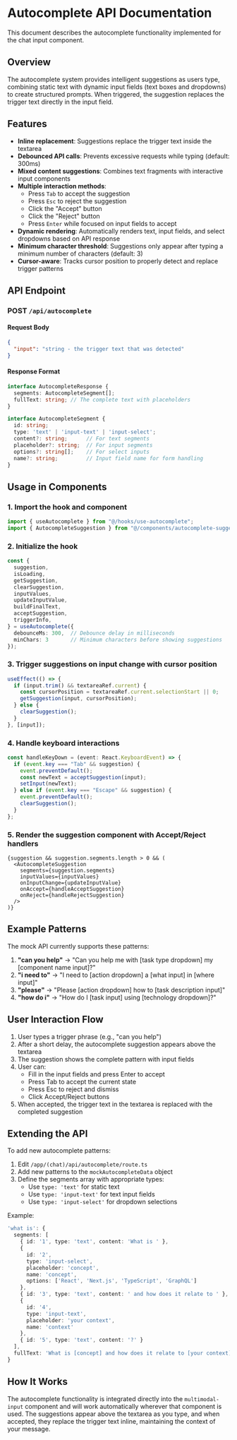 # Autocomplete API Documentation

This document describes the autocomplete functionality implemented for the chat input component.

## Overview

The autocomplete system provides intelligent suggestions as users type, combining static text with dynamic input fields (text boxes and dropdowns) to create structured prompts. When triggered, the suggestion replaces the trigger text directly in the input field.

## Features

- **Inline replacement**: Suggestions replace the trigger text inside the textarea
- **Debounced API calls**: Prevents excessive requests while typing (default: 300ms)
- **Mixed content suggestions**: Combines text fragments with interactive input components
- **Multiple interaction methods**:
  - Press `Tab` to accept the suggestion
  - Press `Esc` to reject the suggestion
  - Click the "Accept" button
  - Click the "Reject" button
  - Press `Enter` while focused on input fields to accept
- **Dynamic rendering**: Automatically renders text, input fields, and select dropdowns based on API response
- **Minimum character threshold**: Suggestions only appear after typing a minimum number of characters (default: 3)
- **Cursor-aware**: Tracks cursor position to properly detect and replace trigger patterns

## API Endpoint

### POST `/api/autocomplete`

#### Request Body
```json
{
  "input": "string - the trigger text that was detected"
}
```

#### Response Format
```typescript
interface AutocompleteResponse {
  segments: AutocompleteSegment[];
  fullText: string; // The complete text with placeholders
}

interface AutocompleteSegment {
  id: string;
  type: 'text' | 'input-text' | 'input-select';
  content?: string;      // For text segments
  placeholder?: string;  // For input segments
  options?: string[];    // For select inputs
  name?: string;         // Input field name for form handling
}
```

## Usage in Components

### 1. Import the hook and component

```typescript
import { useAutocomplete } from "@/hooks/use-autocomplete";
import { AutocompleteSuggestion } from "@/components/autocomplete-suggestion";
```

### 2. Initialize the hook

```typescript
const {
  suggestion,
  isLoading,
  getSuggestion,
  clearSuggestion,
  inputValues,
  updateInputValue,
  buildFinalText,
  acceptSuggestion,
  triggerInfo,
} = useAutocomplete({ 
  debounceMs: 300,  // Debounce delay in milliseconds
  minChars: 3       // Minimum characters before showing suggestions
});
```

### 3. Trigger suggestions on input change with cursor position

```typescript
useEffect(() => {
  if (input.trim() && textareaRef.current) {
    const cursorPosition = textareaRef.current.selectionStart || 0;
    getSuggestion(input, cursorPosition);
  } else {
    clearSuggestion();
  }
}, [input]);
```

### 4. Handle keyboard interactions

```typescript
const handleKeyDown = (event: React.KeyboardEvent) => {
  if (event.key === "Tab" && suggestion) {
    event.preventDefault();
    const newText = acceptSuggestion(input);
    setInput(newText);
  } else if (event.key === "Escape" && suggestion) {
    event.preventDefault();
    clearSuggestion();
  }
};
```

### 5. Render the suggestion component with Accept/Reject handlers

```tsx
{suggestion && suggestion.segments.length > 0 && (
  <AutocompleteSuggestion
    segments={suggestion.segments}
    inputValues={inputValues}
    onInputChange={updateInputValue}
    onAccept={handleAcceptSuggestion}
    onReject={handleRejectSuggestion}
  />
)}
```

## Example Patterns

The mock API currently supports these patterns:

1. **"can you help"** → "Can you help me with [task type dropdown] my [component name input]?"
2. **"i need to"** → "I need to [action dropdown] a [what input] in [where input]"
3. **"please"** → "Please [action dropdown] how to [task description input]"
4. **"how do i"** → "How do I [task input] using [technology dropdown]?"

## User Interaction Flow

1. User types a trigger phrase (e.g., "can you help")
2. After a short delay, the autocomplete suggestion appears above the textarea
3. The suggestion shows the complete pattern with input fields
4. User can:
   - Fill in the input fields and press Enter to accept
   - Press Tab to accept the current state
   - Press Esc to reject and dismiss
   - Click Accept/Reject buttons
5. When accepted, the trigger text in the textarea is replaced with the completed suggestion

## Extending the API

To add new autocomplete patterns:

1. Edit `/app/(chat)/api/autocomplete/route.ts`
2. Add new patterns to the `mockAutocompleteData` object
3. Define the segments array with appropriate types:
   - Use `type: 'text'` for static text
   - Use `type: 'input-text'` for text input fields
   - Use `type: 'input-select'` for dropdown selections

Example:
```typescript
'what is': {
  segments: [
    { id: '1', type: 'text', content: 'What is ' },
    {
      id: '2',
      type: 'input-select',
      placeholder: 'concept',
      name: 'concept',
      options: ['React', 'Next.js', 'TypeScript', 'GraphQL']
    },
    { id: '3', type: 'text', content: ' and how does it relate to ' },
    {
      id: '4',
      type: 'input-text',
      placeholder: 'your context',
      name: 'context'
    },
    { id: '5', type: 'text', content: '?' }
  ],
  fullText: 'What is [concept] and how does it relate to [your context]?'
}
```

## How It Works

The autocomplete functionality is integrated directly into the `multimodal-input` component and will work automatically wherever that component is used. The suggestions appear above the textarea as you type, and when accepted, they replace the trigger text inline, maintaining the context of your message. 